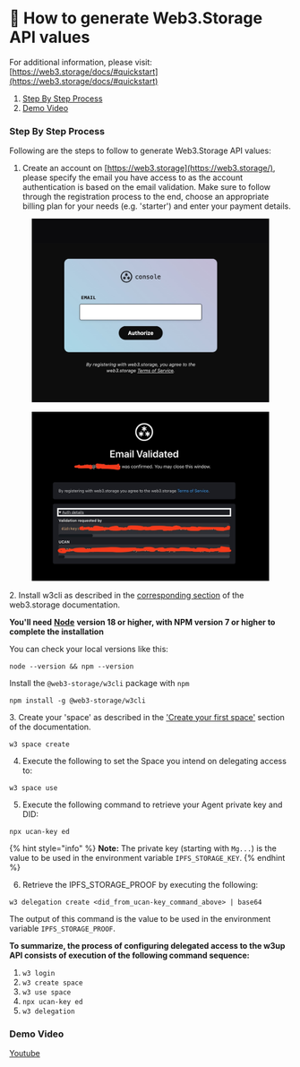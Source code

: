 # 🔨 How to generate Web3.Storage API values

For additional information, please visit: [https://web3.storage/docs/#quickstart](https://web3.storage/docs/#quickstart)

1. [Step By Step Process](how-to-generate-web3.storage-api-key.md#step-by-step-process)
2. [Demo Video](how-to-generate-web3.storage-api-key.md#demo-video)

### Step By Step Process

Following are the steps to follow to generate Web3.Storage API values:

1. Create an account on [https://web3.storage](https://web3.storage/), please specify the email you have access to as the account authentication is based on the email validation. Make sure to follow through the registration process to the end, choose an appropriate billing plan for your needs (e.g. 'starter') and enter your payment details.

<figure><img src="../../../.gitbook/assets/image (417).png" alt=""><figcaption></figcaption></figure>

<figure><img src="../../../.gitbook/assets/image (418).png" alt=""><figcaption></figcaption></figure>

2\. Install w3cli as described in the [corresponding section](https://web3.storage/docs/w3cli/#install) of the web3.storage documentation.

**You'll need** [**Node**](https://nodejs.com/) **version 18 or higher, with NPM version 7 or higher to complete the installation**

You can check your local versions like this:

```
node --version && npm --version
```

Install the `@web3-storage/w3cli` package with `npm`

```
npm install -g @web3-storage/w3cli
```

3\. Create your 'space' as described in the ['Create your first space'](https://web3.storage/docs/w3cli/#create-your-first-space) section of the documentation.

```
w3 space create
```

4. Execute the following to set the Space you intend on delegating access to:

```
w3 space use
```

5. Execute the following command to retrieve your Agent private key and DID:

```
npx ucan-key ed
```

{% hint style="info" %}
**Note:** The private key (starting with `Mg...`) is the value to be used in the environment variable `IPFS_STORAGE_KEY`.
{% endhint %}

6. Retrieve the IPFS\_STORAGE\_PROOF by executing the following:

```
w3 delegation create <did_from_ucan-key_command_above> | base64
```

The output of this command is the value to be used in the environment variable `IPFS_STORAGE_PROOF`.

**To summarize, the process of configuring delegated access to the w3up API consists of execution of the following command sequence:**

1. `w3 login`
2. `w3 create space`
3. `w3 use space`
4. `npx ucan-key ed`
5. `w3 delegation`

### Demo Video

[Youtube](https://youtu.be/wnGchPBpCFk)

